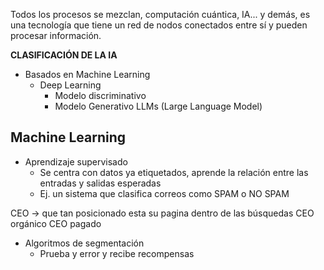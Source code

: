Todos los procesos se mezclan, computación cuántica, IA... y demás, es una tecnología que tiene un red de nodos conectados entre sí y pueden procesar información.

**CLASIFICACIÓN DE LA IA**

- Basados en Machine Learning
	- Deep Learning
		- Modelo discriminativo
		- Modelo Generativo
		  LLMs (Large Language Model)

## Machine Learning

- Aprendizaje supervisado
	- Se centra con datos ya etiquetados, aprende la relación entre las entradas y salidas esperadas
	- Ej. un sistema que clasifica correos como SPAM o NO SPAM


CEO -> que tan posicionado esta su pagina dentro de las búsquedas
CEO orgánico 
CEO pagado
- Algoritmos de segmentación
	- Prueba y error y recibe recompensas

